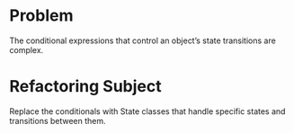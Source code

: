 # Problem
The conditional expressions that control an object’s state transitions are complex.

# Refactoring Subject
Replace the conditionals with State classes that handle specific states and transitions between them.